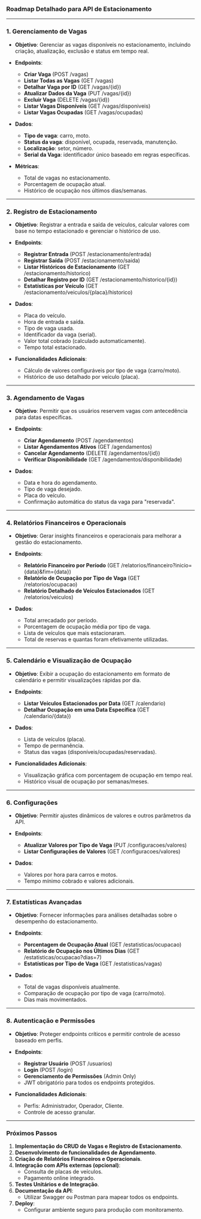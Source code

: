 ### **Roadmap Detalhado para API de Estacionamento**

---

### **1. Gerenciamento de Vagas**
- **Objetivo**: Gerenciar as vagas disponíveis no estacionamento, incluindo criação, atualização, exclusão e status em tempo real.
- **Endpoints**:
  - **Criar Vaga** (POST /vagas)
  - **Listar Todas as Vagas** (GET /vagas)
  - **Detalhar Vaga por ID** (GET /vagas/{id})
  - **Atualizar Dados da Vaga** (PUT /vagas/{id})
  - **Excluir Vaga** (DELETE /vagas/{id})
  - **Listar Vagas Disponíveis** (GET /vagas/disponiveis)
  - **Listar Vagas Ocupadas** (GET /vagas/ocupadas)

- **Dados**:
  - **Tipo de vaga**: carro, moto.
  - **Status da vaga**: disponível, ocupada, reservada, manutenção.
  - **Localização**: setor, número.
  - **Serial da Vaga**: identificador único baseado em regras específicas.

- **Métricas**:
  - Total de vagas no estacionamento.
  - Porcentagem de ocupação atual.
  - Histórico de ocupação nos últimos dias/semanas.

---

### **2. Registro de Estacionamento**
- **Objetivo**: Registrar a entrada e saída de veículos, calcular valores com base no tempo estacionado e gerenciar o histórico de uso.
- **Endpoints**:
  - **Registrar Entrada** (POST /estacionamento/entrada)
  - **Registrar Saída** (POST /estacionamento/saida)
  - **Listar Históricos de Estacionamento** (GET /estacionamento/historico)
  - **Detalhar Registro por ID** (GET /estacionamento/historico/{id})
  - **Estatísticas por Veículo** (GET /estacionamento/veiculos/{placa}/historico)

- **Dados**:
  - Placa do veículo.
  - Hora de entrada e saída.
  - Tipo de vaga usada.
  - Identificador da vaga (serial).
  - Valor total cobrado (calculado automaticamente).
  - Tempo total estacionado.

- **Funcionalidades Adicionais**:
  - Cálculo de valores configuráveis por tipo de vaga (carro/moto).
  - Histórico de uso detalhado por veículo (placa).

---

### **3. Agendamento de Vagas**
- **Objetivo**: Permitir que os usuários reservem vagas com antecedência para datas específicas.
- **Endpoints**:
  - **Criar Agendamento** (POST /agendamentos)
  - **Listar Agendamentos Ativos** (GET /agendamentos)
  - **Cancelar Agendamento** (DELETE /agendamentos/{id})
  - **Verificar Disponibilidade** (GET /agendamentos/disponibilidade)

- **Dados**:
  - Data e hora do agendamento.
  - Tipo de vaga desejado.
  - Placa do veículo.
  - Confirmação automática do status da vaga para "reservada".

---

### **4. Relatórios Financeiros e Operacionais**
- **Objetivo**: Gerar insights financeiros e operacionais para melhorar a gestão do estacionamento.
- **Endpoints**:
  - **Relatório Financeiro por Período** (GET /relatorios/financeiro?inicio={data}&fim={data})
  - **Relatório de Ocupação por Tipo de Vaga** (GET /relatorios/ocupacao)
  - **Relatório Detalhado de Veículos Estacionados** (GET /relatorios/veiculos)

- **Dados**:
  - Total arrecadado por período.
  - Porcentagem de ocupação média por tipo de vaga.
  - Lista de veículos que mais estacionaram.
  - Total de reservas e quantas foram efetivamente utilizadas.

---

### **5. Calendário e Visualização de Ocupação**
- **Objetivo**: Exibir a ocupação do estacionamento em formato de calendário e permitir visualizações rápidas por dia.
- **Endpoints**:
  - **Listar Veículos Estacionados por Data** (GET /calendario)
  - **Detalhar Ocupação em uma Data Específica** (GET /calendario/{data})

- **Dados**:
  - Lista de veículos (placa).
  - Tempo de permanência.
  - Status das vagas (disponíveis/ocupadas/reservadas).

- **Funcionalidades Adicionais**:
  - Visualização gráfica com porcentagem de ocupação em tempo real.
  - Histórico visual de ocupação por semanas/meses.

---

### **6. Configurações**
- **Objetivo**: Permitir ajustes dinâmicos de valores e outros parâmetros da API.
- **Endpoints**:
  - **Atualizar Valores por Tipo de Vaga** (PUT /configuracoes/valores)
  - **Listar Configurações de Valores** (GET /configuracoes/valores)

- **Dados**:
  - Valores por hora para carros e motos.
  - Tempo mínimo cobrado e valores adicionais.

---

### **7. Estatísticas Avançadas**
- **Objetivo**: Fornecer informações para análises detalhadas sobre o desempenho do estacionamento.
- **Endpoints**:
  - **Porcentagem de Ocupação Atual** (GET /estatisticas/ocupacao)
  - **Relatório de Ocupação nos Últimos Dias** (GET /estatisticas/ocupacao?dias=7)
  - **Estatísticas por Tipo de Vaga** (GET /estatisticas/vagas)

- **Dados**:
  - Total de vagas disponíveis atualmente.
  - Comparação de ocupação por tipo de vaga (carro/moto).
  - Dias mais movimentados.

---

### **8. Autenticação e Permissões**
- **Objetivo**: Proteger endpoints críticos e permitir controle de acesso baseado em perfis.
- **Endpoints**:
  - **Registrar Usuário** (POST /usuarios)
  - **Login** (POST /login)
  - **Gerenciamento de Permissões** (Admin Only)
  - JWT obrigatório para todos os endpoints protegidos.

- **Funcionalidades Adicionais**:
  - Perfis: Administrador, Operador, Cliente.
  - Controle de acesso granular.

---

### **Próximos Passos**
1. **Implementação do CRUD de Vagas e Registro de Estacionamento**.
2. **Desenvolvimento de funcionalidades de Agendamento**.
3. **Criação de Relatórios Financeiros e Operacionais**.
4. **Integração com APIs externas (opcional)**:
   - Consulta de placas de veículos.
   - Pagamento online integrado.
5. **Testes Unitários e de Integração**.
6. **Documentação da API**:
   - Utilizar Swagger ou Postman para mapear todos os endpoints.
7. **Deploy**:
   - Configurar ambiente seguro para produção com monitoramento.

